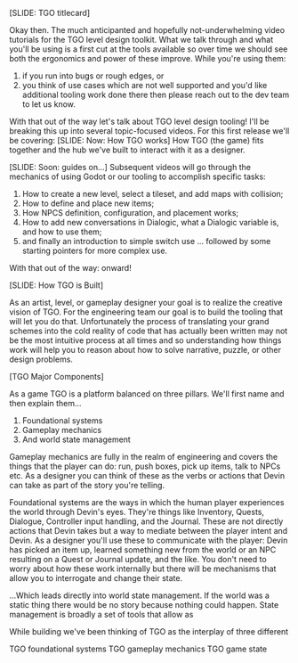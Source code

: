 [SLIDE: TGO titlecard]

Okay then. The much anticipanted and hopefully not-underwhelming video tutorials
for the TGO level design toolkit. What we talk through and what you'll be using
is a first cut at the tools available so over time we should see both the ergonomics
and power of these improve. While you're using them:
1. if you run into bugs or rough edges, or
2. you think of use cases which are not well supported and you'd like additional
   tooling work done there
then please reach out to the dev team to let us know.

With that out of the way let's talk about TGO level design tooling! I'll be breaking
this up into several topic-focused videos. For this first release we'll be covering:
[SLIDE: Now: How TGO works]
How TGO (the game) fits together and the hub we've built to interact with it as a
designer.

[SLIDE: Soon: guides on...]
Subsequent videos will go through the mechanics of using Godot or our tooling to
accomplish specific tasks:
1. How to create a new level, select a tileset, and add maps with collision;
2. How to define and place new items;
3. How NPCS definition, configuration, and placement works;
4. How to add new conversations in Dialogic, what a Dialogic variable is, and how to use them;
5. and finally an introduction to simple switch use ... followed by some starting pointers for more complex use.

With that out of the way: onward!

[SLIDE: How TGO is Built]

As an artist, level, or gameplay designer your goal is to realize the creative
vision of TGO. For the engineering team our goal is to build the tooling that
will let you do that. Unfortunately the process of translating your grand
schemes into the cold reality of code that has actually been written may not
be the most intuitive process at all times and so understanding how things work
will help you to reason about how to solve narrative, puzzle, or other design
problems.

[TGO Major Components]

As a game TGO is a platform balanced on three pillars. We'll first name
and then explain them...

1. Foundational systems
2. Gameplay mechanics
3. And world state management

Gameplay mechanics are fully in the realm of engineering and covers the things
that the player can do: run, push boxes, pick up items, talk to NPCs etc. As a designer
you can think of these as the verbs or actions that Devin can take as part
of the story you're telling.

Foundational systems are the ways in which the human player experiences the world
through Devin's eyes. They're things like Inventory, Quests, Dialogue, Controller
input handling, and the Journal. These are not directly actions that Devin takes
but a way to mediate between the player intent and Devin. As a designer you'll use
these to communicate with the player: Devin has picked an item up, learned
something new from the world or an NPC resulting on a Quest or Journal update,
and the like. You don't need to worry about how these work internally but there
will be mechanisms that allow you to interrogate and change their state.

...Which leads directly into world state management. If the world was a static thing
there would be no story because nothing could happen. State management is broadly
a set of tools that allow as 


While building we've been thinking of TGO as the interplay of three different

TGO foundational systems
TGO gameplay mechanics
TGO game state